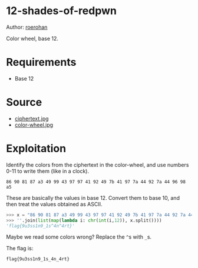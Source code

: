 # 12-shades-of-redpwn

Author: [roerohan](https://github.com/roerohan)

Color wheel, base 12.

# Requirements

- Base 12

# Source

- [ciphertext.jpg](./ciphertext.jpg)
- [color-wheel.jpg](./color-wheel.jpg)

# Exploitation

Identify the colors from the ciphertext in the color-wheel, and use numbers 0-11 to write them (like in a clock).

```
86 90 81 87 a3 49 99 43 97 97 41 92 49 7b 41 97 7a 44 92 7a 44 96 98 a5
```

These are basically the values in base 12. Convert them to base 10, and then treat the values obtained as ASCII.

```python
>>> x = "86 90 81 87 a3 49 99 43 97 97 41 92 49 7b 41 97 7a 44 92 7a 44 96 98 a5"
>>> ''.join(list(map(lambda i: chr(int(i,12)), x.split())))
'flag{9u3ss1n9_1s^4n^4rt}'
```

Maybe we read some colors wrong? Replace the `^`s with `_`s. 
<br />

The flag is:

```
flag{9u3ss1n9_1s_4n_4rt}
```